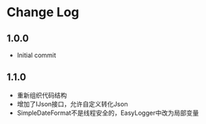 # Change Log

## 1.0.0
* Initial commit

## 1.1.0
* 重新组织代码结构
* 增加了IJson接口，允许自定义转化Json
* SimpleDateFormat不是线程安全的，EasyLogger中改为局部变量
